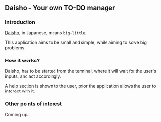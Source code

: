 ## Daisho - Your own TO-DO manager

### Introduction

[Daisho](https://en.wikipedia.org/wiki/Daish%C5%8D), in Japanese, means `big-little`.

This application aims to be small and simple, while aiming to solve big problems.
### How it works?

Daisho, has to be started from the terminal, where it will wait for the user's inputs, and act accordingly.

A help section is shown to the user, prior the application allows the user to interact with it. 

### Other points of interest

Coming up..
